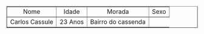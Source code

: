 <html>
    <table border="1" width=”50”>  
        <tr>
            <td align="center">Nome</td>
            <td align="center">Idade</td>
            <td align="center">Morada</td>
            <td align="center">Sexo</td>
        </tr>
        <tr>
            <td>Carlos Cassule</td>
            <td>23 Anos</td>
            <td>Bairro do cassenda</td>  
        </tr> 
    </table>
</html>
